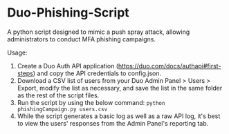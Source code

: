 # Duo-Phishing-Script
A python script designed to mimic a push spray attack, allowing administrators to conduct MFA phishing campaigns.

Usage:
1. Create a Duo Auth API application (https://duo.com/docs/authapi#first-steps) and copy the API credentials to config.json.
2. Download a CSV list of users from your Duo Admin Panel > Users > Export, modify the list as necessary, and save the list in the same folder as the rest of the script files.
3. Run the script by using the below command:
   ```python phishingCampaign.py users.csv```
4. While the script generates a basic log as well as a raw API log, it's best to view the users' responses from the Admin Panel's reporting tab. 
